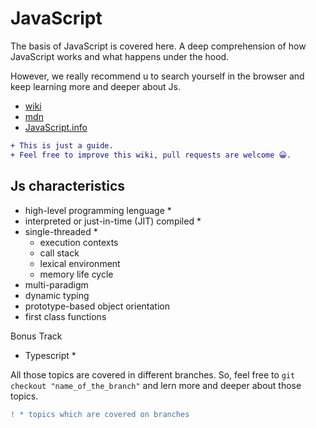 # JavaScript

The basis of JavaScript is covered here. A deep comprehension of how JavaScript works and what happens under the hood.

However, we really recommend u to search yourself in the browser and keep learning more and deeper about Js.

- [wiki](https://en.wikipedia.org/wiki/JavaScript)
- [mdn](https://developer.mozilla.org/en-US/docs/Web/JavaScript)
- [JavaScript.info](https://JavaScript.info/intro)

```diff
+ This is just a guide.
+ Feel free to improve this wiki, pull requests are welcome 😀.
```

## Js characteristics

- high-level programming lenguage \*
- interpreted or just-in-time (JIT) compiled \*
- single-threaded \*
  - execution contexts
  - call stack
  - lexical environment
  - memory life cycle
- multi-paradigm
- dynamic typing
- prototype-based object orientation
- first class functions

Bonus Track

- Typescript \*

All those topics are covered in different branches. So, feel free to `git checkout "name_of_the_branch"` and lern more and deeper about those topics.

```diff
! * topics which are covered on branches
```
